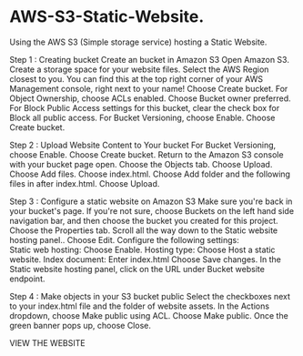 # AWS-S3-Static-Website.
Using the AWS S3 (Simple storage service) hosting a Static Website.

Step 1 : Creating bucket
Create an bucket in Amazon S3
Open Amazon S3.
Create a storage space for your website files.
Select the AWS Region closest to you. You can find this at the top right corner of your AWS Management console, right next to your name!
Choose Create bucket.
For Object Ownership, choose ACLs enabled.
Choose Bucket owner preferred.
For Block Public Access settings for this bucket, clear the check box for Block all public access.
For Bucket Versioning, choose Enable.
Choose Create bucket.

Step 2 : Upload Website Content to Your bucket
For Bucket Versioning, choose Enable.
Choose Create bucket.
Return to the Amazon S3 console with your bucket page open.
Choose the Objects tab.
Choose Upload.
Choose Add files.
Choose index.html.
Choose Add folder and the following files in after index.html.
Choose Upload.

Step 3 : Configure a static website on Amazon S3
Make sure you're back in your bucket's page. 
If you're not sure, choose Buckets on the left hand side navigation bar, and then choose the bucket you created for this project. 
Choose the Properties tab.
Scroll all the way down to the Static website hosting panel..
Choose Edit.
Configure the following settings:  
               Static web hosting: Choose Enable.
               Hosting type: Choose Host a static website.
               Index document: Enter index.html
Choose Save changes. 
In the Static website hosting panel, click on the URL under Bucket website endpoint.

Step 4 : Make objects in your S3 bucket public
Select the checkboxes next to your index.html file and the folder of website assets.
In the Actions dropdown, choose Make public using ACL.
Choose Make public.
Once the green banner pops up, choose Close.

VIEW THE WEBSITE


